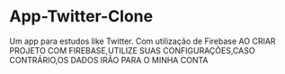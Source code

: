 # App-Twitter-Clone
Um app para estudos like Twitter. Com utilização de Firebase
AO CRIAR PROJETO COM FIREBASE,UTILIZE SUAS CONFIGURAÇÕES,CASO CONTRÁRIO,OS DADOS IRÃO PARA O MINHA CONTA

